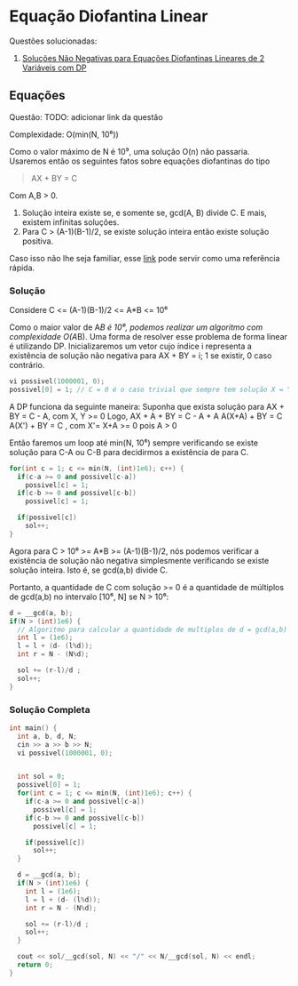 # Equação Diofantina Linear

Questões solucionadas:

1. [Soluções Não Negativas para Equações Diofantinas Lineares de 2 Variáveis com DP](#equacoes)

## Equações

Questão: TODO: adicionar link da questão

Complexidade: O(min(N, 10⁶))

Como o valor máximo de N é 10⁹, uma solução O(n) não passaria. Usaremos então os seguintes fatos sobre equações diofantinas do tipo

> AX + BY = C

Com A,B > 0.

1. Solução inteira existe se, e somente se, gcd(A, B) divide C. E mais, existem infinitas soluções.
2. Para C > (A-1)(B-1)/2, se existe solução inteira então existe solução positiva.

Caso isso não lhe seja familiar, esse [link](https://brilliant.org/wiki/linear-diophantine-equations-one-equation/) pode servir como uma referência rápida.

### Solução

Considere C <= (A-1)(B-1)/2 <= A*B <= 10⁶

Como o maior valor de A*B é 10⁶, podemos realizar um algoritmo com complexidade O(A*B). Uma forma de resolver esse problema de forma linear é utilizando DP. Inicializaremos um vetor cujo índice i representa a existência de solução não negativa para AX + BY = i; 1 se existir, 0 caso contrário.

```c++
vi possivel(1000001, 0);
possivel[0] = 1; // C = 0 é o caso trivial que sempre tem solução X = Y = 0
```

A DP funciona da seguinte maneira: Suponha que exista solução para AX + BY = C - A,  com X, Y >= 0
Logo,
    AX + A + BY = C - A + A
    A(X+A) + BY = C
    A(X') + BY = C , com X'= X+A >= 0 pois A > 0

Então faremos um loop até min(N, 10⁶) sempre verificando se existe solução para C-A ou C-B para decidirmos a existência de para C.

```c++
for(int c = 1; c <= min(N, (int)1e6); c++) {
  if(c-a >= 0 and possivel[c-a])
    possivel[c] = 1;
  if(c-b >= 0 and possivel[c-b])
    possivel[c] = 1;

  if(possivel[c])
    sol++;
}
```

Agora para C > 10⁶ >= A*B >= (A-1)(B-1)/2, nós podemos verificar a existência de solução não negativa simplesmente verificando se existe solução inteira. Isto é, se gcd(a,b) divide C.

Portanto, a quantidade de C com solução >= 0 é a quantidade de múltiplos de gcd(a,b) no intervalo [10⁶, N] se N > 10⁶:

```c++
d = __gcd(a, b);
if(N > (int)1e6) {
  // Algoritmo para calcular a quantidade de multiplos de d = gcd(a,b) no intervalo [10⁶, N]
  int l = (1e6);
  l = l + (d- (l%d));
  int r = N - (N%d);

  sol += (r-l)/d ;
  sol++;
}
```

### Solução Completa

```c++
int main() {
  int a, b, d, N;
  cin >> a >> b >> N;
  vi possivel(1000001, 0);


  int sol = 0;
  possivel[0] = 1;
  for(int c = 1; c <= min(N, (int)1e6); c++) {
    if(c-a >= 0 and possivel[c-a])
      possivel[c] = 1;
    if(c-b >= 0 and possivel[c-b])
      possivel[c] = 1;

    if(possivel[c])
      sol++;
  }

  d = __gcd(a, b);
  if(N > (int)1e6) {
    int l = (1e6);
    l = l + (d- (l%d));
    int r = N - (N%d);

    sol += (r-l)/d ;
    sol++;
  }

  cout << sol/__gcd(sol, N) << "/" << N/__gcd(sol, N) << endl;
  return 0;
}
```
